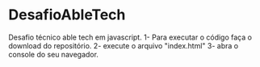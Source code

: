 # DesafioAbleTech
Desafio técnico able tech em javascript. 
1- Para executar o código faça o download do repositório.
2- execute o arquivo "index.html" 
3- abra o console do seu navegador.
